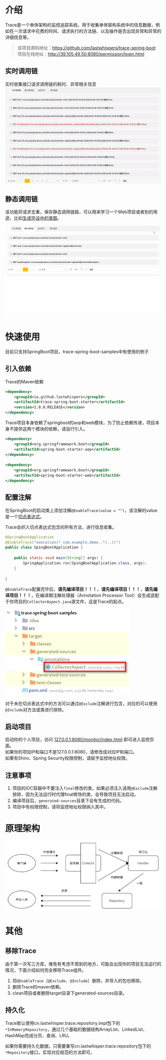 # 介绍

Trace是一个单体架构的监控追踪系统。用于收集单体架构系统中的信息数据，例如在一次请求中花费的时间、请求执行的方法链、以及操作是否出现异常和异常的详细信息等。

>该项目源码地址：https://github.com/lastwhispers/trace-spring-boot  
项目在线地址：http://39.105.49.50:8080/permission/login.html

## 实时调用链

实时收集接口请求调用链的耗时、异常相关信息
![实时调用链](./resource/img/real-trace.gif)

## 静态调用链

该功能将请求去重，保存静态调用链路，可以用来学习一个Web项目或者别的用途，比如[生成毕设中的类图]()。

![静态调用链路](./resource/img/static-chain.gif)
# 快速使用

目前只支持SpringBoot项目，trace-spring-boot-samples中有使用的例子

## 引入依赖

Trace的Maven依赖

```xml
<dependency>
    <groupId>io.github.lastwhispers</groupId>
    <artifactId>trace-spring-boot-starter</artifactId>
    <version>1.0.0.RELEASE</version>
</dependency>
```

Trace项目本身依赖了springboot的aop和web模块，为了防止依赖传递，项目本身不提供这两个模块的依赖，请自行引入。

```xml
<dependency>
 	<groupId>org.springframework.boot</groupId>
    <artifactId>spring-boot-starter-aop</artifactId>
</dependency>

<dependency>
    <groupId>org.springframework.boot</groupId>
    <artifactId>spring-boot-starter-web</artifactId>
</dependency>
```

## 配置注解

在SpringBoot的启动类上添加注解`@EnableTrace(value = "")`，该注解的value是一个[切点表达式](https://docs.spring.io/spring/docs/5.1.8.RELEASE/spring-framework-reference/core.html#aop-pointcuts)。  

Trace会织入切点表达式包含的所有方法，进行信息收集。

```java
@SpringBootApplication
@EnableTrace("execution(* com.example.demo..*(..))")
public class SpingBootApplication {

    public static void main(String[] args) {
        SpringApplication.run(SpingBootApplication.class, args);
    }

}
```

`@EnableTrace`配置完毕后，**请先编译项目！！！**，**请先编译项目！！！**，**请先编译项目！！！**，在编译期注解处理器（Annotation Processor Tool）会生成适配于你项目的`CollectorAspect.java`源文件，这是Trace的起点。

![apt生成源码](./resource/img/apt.png)

对于未在切点表达式中的方法可以通过`@Exclude`注解进行包含，对应的可以使用`@Include`对方法或类进行排除。

## 启动项目

启动你的个人项目，访问 [127.0.0.1:8080/monitor/index.html](127.0.0.1:8080/monitor/index.html) 即可进入监控页面。  
如果你的项目IP和端口不是127.0.0.1:8080，请修改成对应IP和端口。  
如果有Shiro、Spring Security权限控制，请赋予监控地址权限。  

## 注意事项

1. 项目的IOC容器中不要注入`final`修改的类，如果必须注入请用`@Exclude`注解排除，因为无法运行时代理final修饰的类，会导致项目无法启动。
2. 编译项目后，`generated-sources`目录下会有生成的代码。
3. 项目中有权限控制，请将监控地址权限纳入其中。

# 原理架构

![原理架构](./resource/img/architecture.png)

# 其他

## 移除Trace

由于第一次写三方库，难免有考虑不周到的地方，可能会出现你的项目无法运行的情况，下面介绍如何完全移除Trace组件。

1. 将`@EnableTrace`（`@Exclude`、`@Include`）删除，并导入的包也移除。
2. 删除Trace的maven依赖。
3. clean项目或者删除target目录下generated-sources目录。

## 持久化

Trace默认使用cn.lastwhisper.trace.repository.impl包下的`*InMemoryRepository`，通过几个基础的数据结构ArrayList、LinkedList、HashMap完成分页、查询、LRU。  

如果你需要持久化数据，只需要重写cn.lastwhisper.trace.repository包下的`*Repository`接口，实现对应规范的方法即可。  
